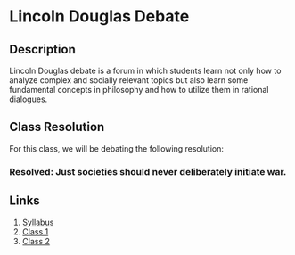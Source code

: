 # Lincoln Douglas Debate

## Description
Lincoln Douglas debate is a forum in which students learn not only how to analyze complex and socially relevant topics but also learn some fundamental concepts in philosophy and how to utilize them in rational dialogues. 

## Class Resolution
For this class, we will be debating the following resolution:

### Resolved: Just societies should never deliberately initiate war.

## Links
1. [Syllabus](/lddebate-class2017-spring//syllabus.html)
2. [Class 1](/lddebate-class2017-spring/class1.html)
3. [Class 2](/lddebate-class2017-spring/class2.html)
